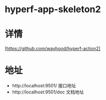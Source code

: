 # hyperf-app-skeleton2

详情
=====
[https://github.com/wayhood/hyperf-action2]

地址
=====
* http://localhost:9501/ 接口地址
* http://localhost:9501/doc  文档地址
